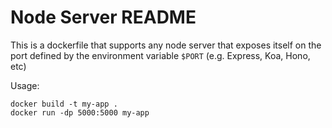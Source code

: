 # Node Server README

This is a dockerfile that supports any node server that exposes itself on the port defined by the environment variable `$PORT` (e.g. Express, Koa, Hono, etc)

Usage:
```
docker build -t my-app .
docker run -dp 5000:5000 my-app
```
